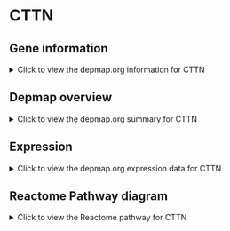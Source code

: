 <h1>CTTN</h1>

<h2>Gene information</h2>
<details>
  <summary>Click to view the depmap.org information for CTTN</summary>
  <p><a href="https://depmap.org/portal/gene/CTTN?tab=about" target="_BLANK">Open page in a new tab...</a></p>
  <iframe src="https://depmap.org/portal/gene/CTTN?tab=about" style="border:none;width:100%;height:800px"></iframe>
</details>

<h2>Depmap overview</h2>
<details>
  <summary>Click to view the depmap.org summary for CTTN</summary>
  <p><a href="https://depmap.org/portal/gene/CTTN?tab=overview" target="_BLANK">Open page in a new tab...</a></p>
  <iframe src="https://depmap.org/portal/gene/CTTN?tab=overview" style="border:none;width:100%;height:800px"></iframe>
</details>

<h2>Expression</h2>
<details>
  <summary>Click to view the depmap.org expression data for CTTN</summary>
  <p><a href="https://depmap.org/portal/gene/CTTN?tab=characterization" target="_BLANK">Open page in a new tab...</a></p>
  <iframe src="https://depmap.org/portal/gene/CTTN?tab=characterization" style="border:none;width:100%;height:800px"></iframe>
</details>



<h2>Reactome Pathway diagram</h2>
<details>
  <summary>Click to view the Reactome pathway for CTTN</summary>
  <p><a href="https://reactome.org/PathwayBrowser/#/R-HSA-8856828" target="_BLANK">Open page in a new tab...</a></p>
  <p>Clathrin-mediated endocytosis</p>
<iframe src="https://reactome.org/PathwayBrowser/#/R-HSA-8856828" style="border:none;width:100%;height:800px"></iframe>
</details>



